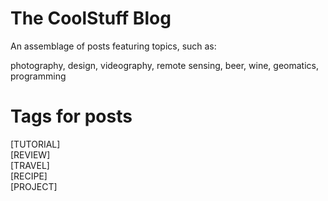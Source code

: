 # The CoolStuff Blog

An assemblage of posts featuring topics, such as:

photography, 
design, 
videography, 
remote sensing, 
beer, 
wine, 
geomatics, 
programming


# Tags for posts  
[TUTORIAL]    
[REVIEW]  
[TRAVEL]  
[RECIPE]  
[PROJECT]
